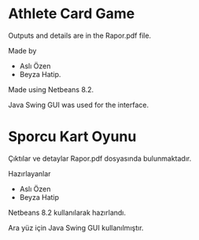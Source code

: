 # Athlete Card Game

Outputs and details are in the Rapor.pdf file.

Made by 
* Aslı Özen
* Beyza Hatip.

Made using Netbeans 8.2.

Java Swing GUI was used for the interface.

# Sporcu Kart Oyunu

Çıktılar ve detaylar Rapor.pdf dosyasında bulunmaktadır.

Hazırlayanlar 
* Aslı Özen
* Beyza Hatip

Netbeans 8.2 kullanılarak hazırlandı.

Ara yüz için Java Swing GUI kullanılmıştır.
